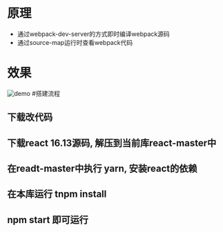 # 原理
- 通过webpack-dev-server的方式即时编译webpack源码
- 通过source-map运行时查看webpack代码
# 效果
![demo](demo.gif)
#搭建流程
## 下载改代码
## 下载react 16.13源码, 解压到当前库react-master中
## 在readt-master中执行 yarn, 安装react的依赖
## 在本库运行 tnpm install 
## npm start 即可运行